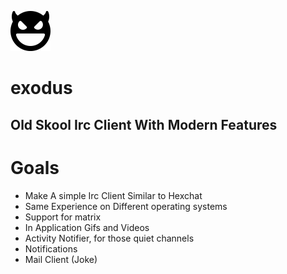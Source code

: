![alt text](devil.png)
# exodus
**Old Skool Irc Client With Modern Features**
---
# Goals
- Make A simple Irc Client Similar to Hexchat
- Same Experience on Different operating systems
- Support for matrix
- In Application Gifs and Videos
- Activity Notifier, for those quiet channels
- Notifications
- Mail Client (Joke)
